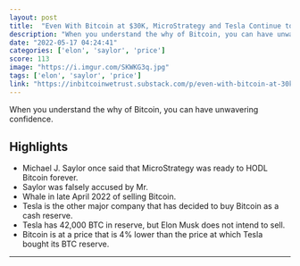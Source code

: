 ```yaml
---
layout: post
title:  "Even With Bitcoin at $30K, MicroStrategy and Tesla Continue to Believe in Bitcoin More Than Ever. When you understand the why of Bitcoin, you can have unwavering confidence."
description: "When you understand the why of Bitcoin, you can have unwavering confidence."
date: "2022-05-17 04:24:41"
categories: ['elon', 'saylor', 'price']
score: 113
image: "https://i.imgur.com/SKWKG3q.jpg"
tags: ['elon', 'saylor', 'price']
link: "https://inbitcoinwetrust.substack.com/p/even-with-bitcoin-at-30k-microstrategy"
---
```


When you understand the why of Bitcoin, you can have unwavering confidence.

## Highlights

- Michael J. Saylor once said that MicroStrategy was ready to HODL Bitcoin forever.
- Saylor was falsely accused by Mr.
- Whale in late April 2022 of selling Bitcoin.
- Tesla is the other major company that has decided to buy Bitcoin as a cash reserve.
- Tesla has 42,000 BTC in reserve, but Elon Musk does not intend to sell.
- Bitcoin is at a price that is 4% lower than the price at which Tesla bought its BTC reserve.

---
